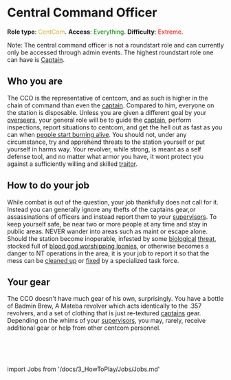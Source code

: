 # Central Command Officer
**Role type**: <font color= "#D4AF37">CentCom</font>. **Access**: <font color="green">Everything</font>. **Difficulty**: <font color="Red">Extreme</font>.



Note: The central command officer is not a roundstart role and can currently only be accessed through admin events. The highest roundstart role one can have is [Captain](\3_HowToPlay\Jobs\Command_roles\Captain.md).


## Who you are

The CCO is the representative of centcom, and as such is higher in the chain of command than even the [captain](\3_HowToPlay\Jobs\Command_roles\Captain.md). Compared to him, everyone on the station is disposable. Unless you are given a different goal by your [overseers](\3_HowToPlay\Jobs\Protagonist_roles\Special\Admin.md), your general role will be to guide the [captain](\3_HowToPlay\Jobs\Command_roles\Captain.md), perform inspections, report situations to centcom, and get the hell out as fast as you can when [people start burning alive](\3_HowToPlay\Guides\General_guides\Battle-royale.md). You should not, under any circumstance, try and apprehend threats to the station yourself or put yourself in harms way. Your revolver, while strong, is meant as a self defense tool, and no matter what armor you have, it wont protect you against a sufficiently willing and skilled [traitor](\3_HowToPlay\Jobs\Antagonist_roles\Traitor.md).



## How to do your job

While combat is out of the question, your job thankfully does not call for it. Instead you can generally ignore any thefts of the captains gear,or assassinations of officers and instead report them to your [supervisors](\3_HowToPlay\Jobs\Protagonist_roles\Special\Admin.md). To keep yourself safe, be near two or more people at any time and stay in public areas. NEVER wander into areas such as maint or escape alone. Should the station become inoperable, infested by some [biological](\3_HowToPlay\Jobs\Antagonist_roles\Blob.md) [threat](\3_HowToPlay\Jobs\Antagonist_roles\Xenomorph.md), stocked full of [blood god worshipping loonies](Blood-cult.md), or otherwise becomes a danger to NT operations in the area, it is your job to report it so that the mess can be [cleaned up](\3_HowToPlay\Jobs\Protagonist_roles\Centcom_roles\Death-Squad.md) or [fixed](\3_HowToPlay\Jobs\Protagonist_roles\Centcom_roles\Emergency-Response-Team.md) by a specialized task force.



## Your gear

The CCO doesn't have much gear of his own, surprisingly. You have a bottle of Badmin Brew, A Mateba revolver which acts identically to the .357 revolvers, and a set of clothing that is just re-textured [captains](\3_HowToPlay\Jobs\Command_roles\Captain.md) gear. Depending on the whims of your [supervisors](\3_HowToPlay\Jobs\Protagonist_roles\Special\Admin.md), you may, rarely, receive additional gear or help from other centcom personnel.

  <br/>
<br/>
<br/>

import Jobs from '/docs/3_HowToPlay/Jobs/Jobs.md'

<Jobs />

